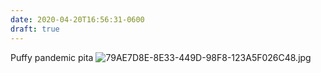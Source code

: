 ```yaml
---
date: 2020-04-20T16:56:31-0600
draft: true
---
```




Puffy pandemic pita ![79AE7D8E-8E33-449D-98F8-123A5F026C48.jpg](https://ianwhitney.micro.blog/uploads/2020/7045a201b8.jpg)



